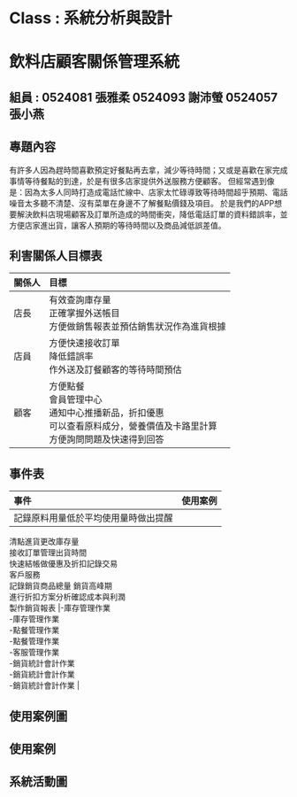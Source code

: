 # Class : 系統分析與設計
# 飲料店顧客關係管理系統
## 組員 : 0524081 張雅柔 0524093 謝沛螢 0524057 張小燕
## 專題內容

有許多人因為趕時間喜歡預定好餐點再去拿，減少等待時間；又或是喜歡在家完成事情等待餐點的到達，於是有很多店家提供外送服務方便顧客。
但經常遇到像是：因為太多人同時打造成電話忙線中、店家太忙碌導致等待時間超乎預期、電話噪音太多聽不清楚、沒有菜單在身邊不了解餐點價錢及項目。
於是我們的APP想要解決飲料店現場顧客及訂單所造成的時間衝突，降低電話訂單的資料錯誤率，並方便店家進出貨，讓客人預期的等待時間以及商品減低誤差值。

## 利害關係人目標表
| 關係人 | 目標 |
|:------ |:------|
| 店長 |   有效查詢庫存量  <br />    正確掌握外送帳目  <br />    方便做銷售報表並預估銷售狀況作為進貨根據 |
| 店員 |   方便快速接收訂單  <br />     降低錯誤率  <br />    作外送及訂餐顧客的等待時間預估 |
| 顧客 |   方便點餐  <br />  會員管理中心  <br />  通知中心推播新品，折扣優惠  <br />  可以查看原料成分，營養價值及卡路里計算 <br /> 方便詢問問題及快速得到回答 |

## 事件表
| 事件 | 使用案例 |
|:------ |:------|
|記錄原料用量低於平均使用量時做出提醒  <br />
清點進貨更改庫存量  <br />
接收訂單管理出貨時間  <br />
快速結帳做優惠及折扣記錄交易  <br />
客戶服務  <br />
記錄銷貨商品總量 銷貨高峰期  <br />
進行折扣方案分析確認成本與利潤  <br />
製作銷貨報表 |-庫存管理作業  <br />
-庫存管理作業  <br />
-點餐管理作業  <br />
-點餐管理作業  <br />
-客服管理作業  <br />
-銷貨統計會計作業  <br />
-銷貨統計會計作業  <br />
-銷貨統計會計作業  |




## 使用案例圖

## 使用案例

## 系統活動圖
